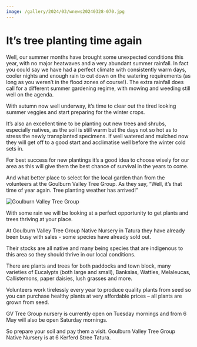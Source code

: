 ```yaml
---
image: /gallery/2024/03/wnews20240328-070.jpg
---
```


# It’s tree planting time again

Well, our summer months have brought some unexpected conditions this year, with no major heatwaves and a very abundant summer rainfall. In fact you could say we have had a perfect climate with consistently warm days, cooler nights and enough rain to cut down on the watering requirements (as long as you weren’t in the flood zones of course!). The extra rainfall does call for a different summer gardening regime, with mowing and weeding still well on the agenda.
<!--more-->
With autumn now well underway, it’s time to clear out the tired looking summer veggies and start preparing for the winter crops.

It’s also an excellent time to be planting out new trees and shrubs, especially natives, as the soil is still warm but the days not so hot as to stress the newly transplanted specimens. If well watered and mulched now they will get off to a good start and acclimatise well before the winter cold sets in.

For best success for new plantings it’s a good idea to choose wisely for our area as this will give them the best chance of survival in the years to come.

And what better place to select for the local garden than from the volunteers at the Goulburn Valley Tree Group. As they say, “Well, it’s that time of year again. Tree planting weather has arrived!”

![Goulburn Valley Tree Group](https://media.wnews.org.au/gallery/2024/03/wnews20240328-070.jpg)

With some rain we will be looking at a perfect opportunity to get plants and trees thriving at your place.

At Goulburn Valley Tree Group Native Nursery in Tatura they have already been busy with sales - some species have already sold out.

Their stocks are all native and many being species that are indigenous to this area so they should thrive in our local conditions.

There are plants and trees for both paddocks and town block, many varieties of Eucalypts (both large and small), Banksias, Wattles, Melaleucas, Callistemons, paper daisies, lush grasses and more.

Volunteers work tirelessly every year to produce quality plants from seed so you can purchase healthy plants at very affordable prices – all plants are grown from seed.

GV Tree Group nursery is currently open on Tuesday mornings and from 6 May will also be open Saturday mornings.

So prepare your soil and pay them a visit. Goulburn Valley Tree Group Native Nursery is at 6 Kerferd Stree Tatura.
